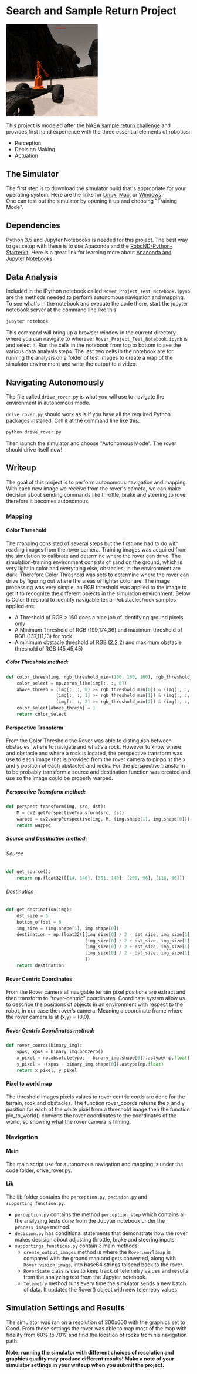 [//]: # (Image References)
[image_0]: ./misc/rover_image.jpg
# Search and Sample Return Project
![alt text][image_0] 

This project is modeled after the [NASA sample return challenge](https://www.nasa.gov/directorates/spacetech/centennial_challenges/sample_return_robot/index.html) and provides first hand experience with the three essential elements of robotics:
*   Perception
*   Decision Making
*   Actuation

## The Simulator
The first step is to download the simulator build that's appropriate for your operating system.  Here are the links for [Linux](https://s3-us-west-1.amazonaws.com/udacity-robotics/Rover+Unity+Sims/Linux_Roversim.zip), [Mac](	https://s3-us-west-1.amazonaws.com/udacity-robotics/Rover+Unity+Sims/Mac_Roversim.zip), or [Windows](https://s3-us-west-1.amazonaws.com/udacity-robotics/Rover+Unity+Sims/Windows_Roversim.zip).  
One can test out the simulator by opening it up and choosing "Training Mode".

## Dependencies
Python 3.5 and Jupyter Notebooks is needed for this project.  The best way to get setup with these is to use Anaconda and the [RoboND-Python-Starterkit](https://github.com/ryan-keenan/RoboND-Python-Starterkit).
Here is a great link for learning more about [Anaconda and Jupyter Notebooks](https://classroom.udacity.com/courses/ud1111)

## Data Analysis
Included in the IPython notebook called `Rover_Project_Test_Notebook.ipynb` are the methods needed to perform autonomous navigation and mapping.
To see what's in the notebook and execute the code there, start the jupyter notebook server at the command line like this:

```sh
jupyter notebook
```

This command will bring up a browser window in the current directory where you can navigate to wherever `Rover_Project_Test_Notebook.ipynb` is and select it.
Run the cells in the notebook from top to bottom to see the various data analysis steps.
The last two cells in the notebook are for running the analysis on a folder of test images to create a map of the simulator environment and write the output to a video.

## Navigating Autonomously
The file called `drive_rover.py` is what you will use to navigate the environment in autonomous mode.

`drive_rover.py` should work as is if you have all the required Python packages installed. Call it at the command line like this: 

```sh
python drive_rover.py
```  

Then launch the simulator and choose "Autonomous Mode".  The rover should drive itself now!

## Writeup
The goal of this project is to perform autonomous navigation and mapping. With each new image we receive from the rover's camera, we can make decision about sending commands like throttle, brake and steering to rover therefore it becomes autonomous.

### Mapping

#### Color Threshold
The mapping consisted of several steps but the first one had to do with reading images from the rover camera. Training images was acquired from the simulation to calibrate and determine where the rover can drive. The simulation-training environment consists of sand on the ground, which is very light in color and everything else, obstacles, in the environment are dark. Therefore Color Threshold was sets to determine where the rover can drive by figuring out where the areas of lighter color are. The image processing was very simple, an RGB threshold was applied to the image to get it to recognize the different objects in the simulation environment.
Below is Color threshold to identify navigable terrain/obstacles/rock samples applied are:

*	A Threshold of RGB > 160 does a nice job of identifying ground pixels only
*	A Minimum Threshold of RGB (199,174,36) and maximum threshold of RGB (137,111,13) for rock
*	A minimum obstacle threshold of RGB (2,2,2) and maximum obstacle threshold of RGB (45,45,45)
##### Color Threshold method:
```python
def color_thresh(img, rgb_threshold_min=(160, 160, 160), rgb_threshold_max=(255, 255, 255)):
    color_select = np.zeros_like(img[:, :, 0])
    above_thresh = (img[:, :, 0] >= rgb_threshold_min[0]) & (img[:, :, 0] <= rgb_threshold_max[0]) & \
                   (img[:, :, 1] >= rgb_threshold_min[1]) & (img[:, :, 1] <= rgb_threshold_max[1]) & \
                   (img[:, :, 2] >= rgb_threshold_min[2]) & (img[:, :, 2] <= rgb_threshold_max[2])
    color_select[above_thresh] = 1
    return color_select
```

#### Perspective Transform
From the Color Threshold the Rover was able to distinguish between obstacles, where to navigate and what’s a rock. However to know where and obstacle and where a rock is located, the perspective transform was use to each image that is provided from the rover camera to pinpoint the x and y position of each obstacles and rocks.
For the perspective transform to be probably transform a source and destination function was created and use so the image could be properly warped.
##### Perspective Transform method:
```python
def perspect_transform(img, src, dst):
    M = cv2.getPerspectiveTransform(src, dst)
    warped = cv2.warpPerspective(img, M, (img.shape[1], img.shape[0]))
    return warped
```
##### Source and Destination method:
###### Source
```python
def get_source():
    return np.float32([[14, 140], [301, 140], [200, 96], [118, 96]])
```
###### Destination
```python
def get_destination(img):
    dst_size = 5
    bottom_offset = 6
    img_size = (img.shape[1], img.shape[0])
    destination = np.float32([[img_size[0] / 2 - dst_size, img_size[1] - bottom_offset],
                              [img_size[0] / 2 + dst_size, img_size[1] - bottom_offset],
                              [img_size[0] / 2 + dst_size, img_size[1] - 2 * dst_size - bottom_offset],
                              [img_size[0] / 2 - dst_size, img_size[1] - 2 * dst_size - bottom_offset],
                              ])
    return destination
```

#### Rover Centric Coordinates
From the Rover camera all navigable terrain pixel positions are extract and then transform to “rover-centric” coordinates.
Coordinate system allow us to describe the positions of objects in an environment with respect to the robot, in our case the rover’s camera. Meaning a coordinate frame where the rover camera is at (x,y) = (0,0).
##### Rover Centric Coordinates method:
```python
def rover_coords(binary_img):
    ypos, xpos = binary_img.nonzero() 
    x_pixel = np.absolute(ypos - binary_img.shape[0]).astype(np.float)
    y_pixel = -(xpos - binary_img.shape[0]).astype(np.float)
    return x_pixel, y_pixel
```

#### Pixel to world map
The threshold images pixels values to rover centric cords are done for the terrain, rock and obstacles. The function rover_coords returns the x and y position for each of the white pixel from a threshold image then the function pix_to_world()  converts the rover coordinates to the coordinates of the world, so showing what the rover camera is filming.

### Navigation

#### Main
The main script use for autonomous navigation and mapping is under the code folder, drive_rover.py.

#### Lib
The lib folder contains the `perception.py`, `decision.py` and `supporting_function.py`.

* `perception.py` contains the method `perception_step` which contains all the analyzing tests done from the Jupyter notebook under the `process_image` method.
*  `decision.py` has conditional statements that demonstrate how the rover makes decision about adjusting throttle, brake and steering inputs.
*	`supportings_functions.py` contain 3 main methods:
     * `create_output_images` method is where the `Rover.worldmap` is compared with the ground map and gets converted, along with `Rover.vision_image`, into base64 strings to send back to the rover.
     * `RoverState` class is use to keep track of telemetry values and results from the analyzing test from the Jupyter notebook.
     * `Telemetry`  method runs every time the simulator sends a new batch of data. It updates the Rover() object with new telemetry values.

## Simulation Settings and Results
The simulator was ran on a resolution of 800x600 with the graphics set to Good.
From these settings the rover was able to map most of the map with fidelity from 60% to 70% and find the location of rocks from his navigation path.

**Note: running the simulator with different choices of resolution and graphics quality may produce different results!  Make a note of your simulator settings in your writeup when you submit the project.**
